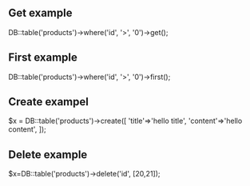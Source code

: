 ## Get example
DB::table('products')->where('id', '>', '0')->get();

## First example
DB::table('products')->where('id', '>', '0')->first();
## Create exampel
 $x = DB::table('products')->create([
    'title'=>'hello title',
     'content'=>'hello content',
 ]);

## Delete example
 $x=DB::table('products')->delete('id', [20,21]);